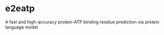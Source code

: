 # e2eatp
A fast and high-accuracy protein-ATP binding residue prediction via protein language model
